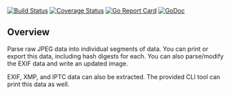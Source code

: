 [![Build Status](https://travis-ci.org/dsoprea/go-jpeg-image-structure.svg?branch=master)](https://travis-ci.org/dsoprea/go-jpeg-image-structure)
[![Coverage Status](https://coveralls.io/repos/github/dsoprea/go-jpeg-image-structure/badge.svg?branch=master)](https://coveralls.io/github/dsoprea/go-jpeg-image-structure?branch=master)
[![Go Report Card](https://goreportcard.com/badge/github.com/dsoprea/go-jpeg-image-structure/v2)](https://goreportcard.com/report/github.com/dsoprea/go-jpeg-image-structure/v2)
[![GoDoc](https://godoc.org/github.com/dsoprea/go-jpeg-image-structure/v2?status.svg)](https://godoc.org/github.com/dsoprea/go-jpeg-image-structure/v2)

## Overview

Parse raw JPEG data into individual segments of data. You can print or export this data, including hash digests for each. You can also parse/modify the EXIF data and write an updated image.

EXIF, XMP, and IPTC data can also be extracted. The provided CLI tool can print this data as well.
